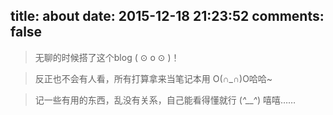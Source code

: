 title: about
date: 2015-12-18 21:23:52
comments: false
---

> 无聊的时候搭了这个blog ( ⊙ o ⊙ )！

> 反正也不会有人看，所有打算拿来当笔记本用 O(∩_∩)O哈哈~

> 记一些有用的东西，乱没有关系，自己能看得懂就行 (*^__^*) 嘻嘻……